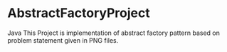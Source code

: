# AbstractFactoryProject
Java 
This Project is implementation of abstract factory pattern based on problem statement given in PNG files.

